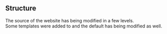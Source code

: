 ## Structure

The source of the website has being modified in a few levels.  
Some templates were added to and the default has being modified as well.